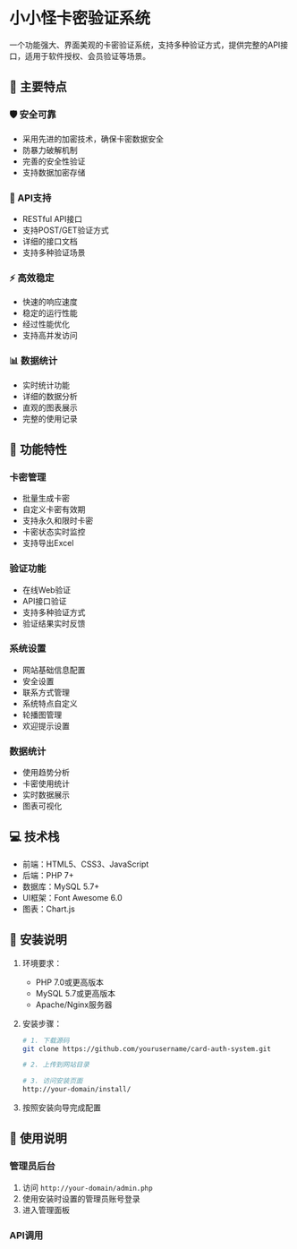 # 小小怪卡密验证系统

一个功能强大、界面美观的卡密验证系统，支持多种验证方式，提供完整的API接口，适用于软件授权、会员验证等场景。

## 🌟 主要特点

### 🛡️ 安全可靠
- 采用先进的加密技术，确保卡密数据安全
- 防暴力破解机制
- 完善的安全性验证
- 支持数据加密存储

### 🔌 API支持
- RESTful API接口
- 支持POST/GET验证方式
- 详细的接口文档
- 支持多种验证场景

### ⚡ 高效稳定
- 快速的响应速度
- 稳定的运行性能
- 经过性能优化
- 支持高并发访问

### 📊 数据统计
- 实时统计功能
- 详细的数据分析
- 直观的图表展示
- 完整的使用记录

## 🚀 功能特性

### 卡密管理
- 批量生成卡密
- 自定义卡密有效期
- 支持永久和限时卡密
- 卡密状态实时监控
- 支持导出Excel

### 验证功能
- 在线Web验证
- API接口验证
- 支持多种验证方式
- 验证结果实时反馈

### 系统设置
- 网站基础信息配置
- 安全设置
- 联系方式管理
- 系统特点自定义
- 轮播图管理
- 欢迎提示设置

### 数据统计
- 使用趋势分析
- 卡密使用统计
- 实时数据展示
- 图表可视化

## 💻 技术栈

- 前端：HTML5、CSS3、JavaScript
- 后端：PHP 7+
- 数据库：MySQL 5.7+
- UI框架：Font Awesome 6.0
- 图表：Chart.js

## 🔧 安装说明

1. 环境要求：
   - PHP 7.0或更高版本
   - MySQL 5.7或更高版本
   - Apache/Nginx服务器

2. 安装步骤：
   ```bash
   # 1. 下载源码
   git clone https://github.com/yourusername/card-auth-system.git

   # 2. 上传到网站目录

   # 3. 访问安装页面
   http://your-domain/install/
   ```

3. 按照安装向导完成配置

## 📝 使用说明

### 管理员后台
1. 访问 `http://your-domain/admin.php`
2. 使用安装时设置的管理员账号登录
3. 进入管理面板

### API调用 